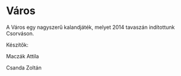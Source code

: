 Város
=====

A Város egy nagyszerű kalandjáték, melyet 2014 tavaszán indítottunk Csorváson.

Készítők:


Maczák Attila

Csanda Zoltán
